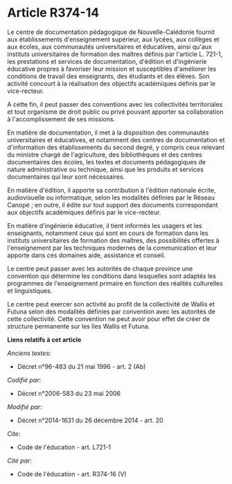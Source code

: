 # Article R374-14

Le centre de documentation pédagogique de Nouvelle-Calédonie fournit aux établissements d'enseignement supérieur, aux lycées,
aux collèges et aux écoles, aux communautés universitaires et éducatives, ainsi qu'aux instituts universitaires de formation
des maîtres définis par l'article L. 721-1, les prestations et services de documentation, d'édition et d'ingénierie éducative
propres à favoriser leur mission et susceptibles d'améliorer les conditions de travail des enseignants, des étudiants et des
élèves. Son activité concourt à la réalisation des objectifs académiques définis par le vice-recteur. 

A cette fin, il peut passer des conventions avec les collectivités territoriales et tout organisme de droit public ou privé
pouvant apporter sa collaboration à l'accomplissement de ses missions. 

En matière de documentation, il met à la disposition des communautés universitaires et éducatives, et notamment des centres
de documentation et d'information des établissements du second degré, y compris ceux relevant du ministre chargé de
l'agriculture, des bibliothèques et des centres documentaires des écoles, les textes et documents pédagogiques de nature
administrative ou technique, ainsi que les produits et services documentaires qui leur sont nécessaires. 

En matière d'édition, il apporte sa contribution à l'édition nationale écrite, audiovisuelle ou informatique, selon les
modalités définies par le    Réseau Canopé ; en outre, il édite sur tout support des documents correspondant aux objectifs
académiques définis par le vice-recteur. 

En matière d'ingénierie éducative, il tient informés les usagers et les enseignants, notamment ceux qui sont en cours de
formation dans les instituts universitaires de formation des maîtres, des possibilités offertes à l'enseignement par les
techniques modernes de la communication et leur apporte dans ces domaines aide, assistance et conseil. 

Le centre peut passer avec les autorités de chaque province une convention qui détermine les conditions dans lesquelles sont
adaptés les programmes de l'enseignement primaire en fonction des réalités culturelles et linguistiques. 

Le centre peut exercer son activité au profit de la collectivité de Wallis et Futuna selon des modalités définies par
convention avec les autorités de cette collectivité. Cette convention ne peut avoir pour effet de créer de structure
permanente sur les îles Wallis et Futuna.

**Liens relatifs à cet article**

_Anciens textes_:

  - Décret n°96-483 du 21 mai 1996 - art. 2 (Ab)

_Codifié par_:

  - Décret n°2006-583 du 23 mai 2006

_Modifié par_:

  - Décret n°2014-1631 du 26 décembre 2014 - art. 20

_Cite_:

  - Code de l'éducation - art. L721-1

_Cité par_:

  - Code de l'éducation - art. R374-16 (V)
